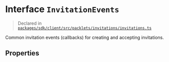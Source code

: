 # Interface `InvitationEvents`
> Declared in [`packages/sdk/client/src/packlets/invitations/invitations.ts`]()

Common invitation events (callbacks) for creating and accepting invitations.

## Properties
